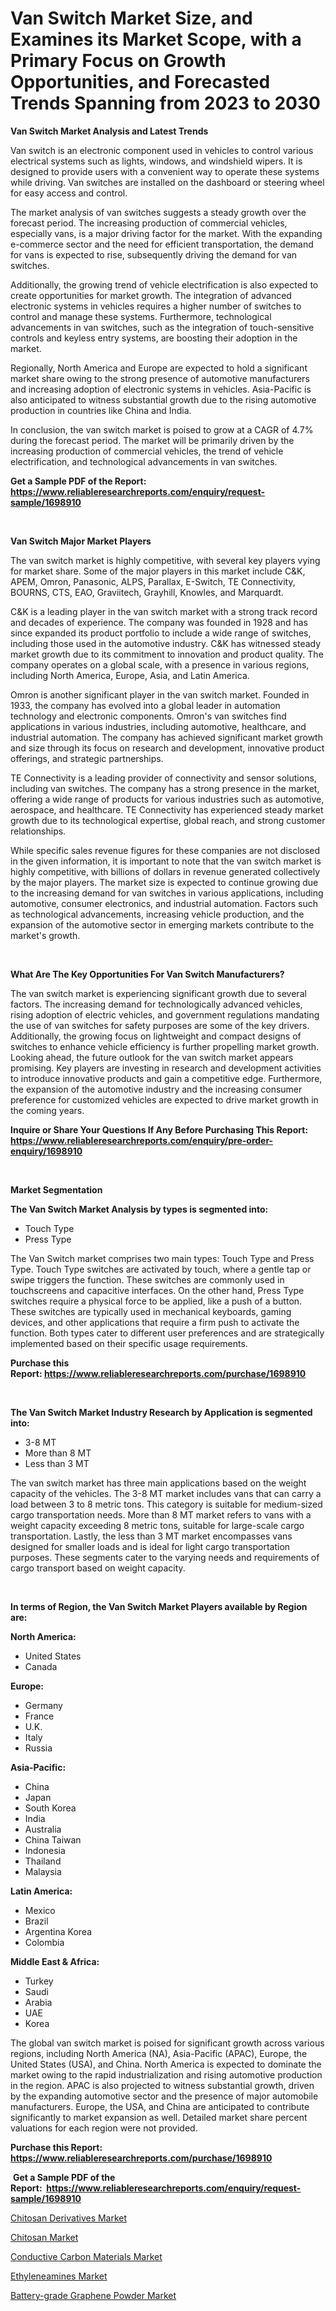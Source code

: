 <p><h1>Van Switch Market Size, and Examines its Market Scope, with a Primary Focus on Growth Opportunities, and Forecasted Trends Spanning from 2023 to 2030</h1></p><p><strong>Van Switch Market Analysis and Latest Trends</strong></p>
<p><p>Van switch is an electronic component used in vehicles to control various electrical systems such as lights, windows, and windshield wipers. It is designed to provide users with a convenient way to operate these systems while driving. Van switches are installed on the dashboard or steering wheel for easy access and control.</p><p>The market analysis of van switches suggests a steady growth over the forecast period. The increasing production of commercial vehicles, especially vans, is a major driving factor for the market. With the expanding e-commerce sector and the need for efficient transportation, the demand for vans is expected to rise, subsequently driving the demand for van switches.</p><p>Additionally, the growing trend of vehicle electrification is also expected to create opportunities for market growth. The integration of advanced electronic systems in vehicles requires a higher number of switches to control and manage these systems. Furthermore, technological advancements in van switches, such as the integration of touch-sensitive controls and keyless entry systems, are boosting their adoption in the market.</p><p>Regionally, North America and Europe are expected to hold a significant market share owing to the strong presence of automotive manufacturers and increasing adoption of electronic systems in vehicles. Asia-Pacific is also anticipated to witness substantial growth due to the rising automotive production in countries like China and India.</p><p>In conclusion, the van switch market is poised to grow at a CAGR of 4.7% during the forecast period. The market will be primarily driven by the increasing production of commercial vehicles, the trend of vehicle electrification, and technological advancements in van switches.</p></p>
<p><strong>Get a Sample PDF of the Report:&nbsp; <a href="https://www.reliableresearchreports.com/enquiry/request-sample/1698910">https://www.reliableresearchreports.com/enquiry/request-sample/1698910</a></strong></p>
<p>&nbsp;</p>
<p><strong>Van Switch Major Market Players</strong></p>
<p><p>The van switch market is highly competitive, with several key players vying for market share. Some of the major players in this market include C&K, APEM, Omron, Panasonic, ALPS, Parallax, E-Switch, TE Connectivity, BOURNS, CTS, EAO, Graviitech, Grayhill, Knowles, and Marquardt.</p><p>C&K is a leading player in the van switch market with a strong track record and decades of experience. The company was founded in 1928 and has since expanded its product portfolio to include a wide range of switches, including those used in the automotive industry. C&K has witnessed steady market growth due to its commitment to innovation and product quality. The company operates on a global scale, with a presence in various regions, including North America, Europe, Asia, and Latin America.</p><p>Omron is another significant player in the van switch market. Founded in 1933, the company has evolved into a global leader in automation technology and electronic components. Omron's van switches find applications in various industries, including automotive, healthcare, and industrial automation. The company has achieved significant market growth and size through its focus on research and development, innovative product offerings, and strategic partnerships.</p><p>TE Connectivity is a leading provider of connectivity and sensor solutions, including van switches. The company has a strong presence in the market, offering a wide range of products for various industries such as automotive, aerospace, and healthcare. TE Connectivity has experienced steady market growth due to its technological expertise, global reach, and strong customer relationships.</p><p>While specific sales revenue figures for these companies are not disclosed in the given information, it is important to note that the van switch market is highly competitive, with billions of dollars in revenue generated collectively by the major players. The market size is expected to continue growing due to the increasing demand for van switches in various applications, including automotive, consumer electronics, and industrial automation. Factors such as technological advancements, increasing vehicle production, and the expansion of the automotive sector in emerging markets contribute to the market's growth.</p></p>
<p>&nbsp;</p>
<p><strong>What Are The Key Opportunities For Van Switch Manufacturers?</strong></p>
<p><p>The van switch market is experiencing significant growth due to several factors. The increasing demand for technologically advanced vehicles, rising adoption of electric vehicles, and government regulations mandating the use of van switches for safety purposes are some of the key drivers. Additionally, the growing focus on lightweight and compact designs of switches to enhance vehicle efficiency is further propelling market growth. Looking ahead, the future outlook for the van switch market appears promising. Key players are investing in research and development activities to introduce innovative products and gain a competitive edge. Furthermore, the expansion of the automotive industry and the increasing consumer preference for customized vehicles are expected to drive market growth in the coming years.</p></p>
<p><strong>Inquire or Share Your Questions If Any Before Purchasing This Report: <a href="https://www.reliableresearchreports.com/enquiry/pre-order-enquiry/1698910">https://www.reliableresearchreports.com/enquiry/pre-order-enquiry/1698910</a></strong></p>
<p>&nbsp;</p>
<p><strong>Market Segmentation</strong></p>
<p><strong>The Van Switch Market Analysis by types is segmented into:</strong></p>
<p><ul><li>Touch Type</li><li>Press Type</li></ul></p>
<p><p>The Van Switch market comprises two main types: Touch Type and Press Type. Touch Type switches are activated by touch, where a gentle tap or swipe triggers the function. These switches are commonly used in touchscreens and capacitive interfaces. On the other hand, Press Type switches require a physical force to be applied, like a push of a button. These switches are typically used in mechanical keyboards, gaming devices, and other applications that require a firm push to activate the function. Both types cater to different user preferences and are strategically implemented based on their specific usage requirements.</p></p>
<p><strong>Purchase this Report:&nbsp;<a href="https://www.reliableresearchreports.com/purchase/1698910">https://www.reliableresearchreports.com/purchase/1698910</a></strong></p>
<p>&nbsp;</p>
<p><strong>The Van Switch Market Industry Research by Application is segmented into:</strong></p>
<p><ul><li>3-8 MT</li><li>More than 8 MT</li><li>Less than 3 MT</li></ul></p>
<p><p>The van switch market has three main applications based on the weight capacity of the vehicles. The 3-8 MT market includes vans that can carry a load between 3 to 8 metric tons. This category is suitable for medium-sized cargo transportation needs. More than 8 MT market refers to vans with a weight capacity exceeding 8 metric tons, suitable for large-scale cargo transportation. Lastly, the less than 3 MT market encompasses vans designed for smaller loads and is ideal for light cargo transportation purposes. These segments cater to the varying needs and requirements of cargo transport based on weight capacity.</p></p>
<p>&nbsp;</p>
<p><strong>In terms of Region, the Van Switch Market Players available by Region are:</strong></p>
<p>
    <p> <strong> North America: </strong>
        <ul>
            <li>United States</li>
            <li>Canada</li>
        </ul>
        </p> 
    <p> <strong> Europe: </strong>
        <ul>
            <li>Germany</li>
            <li>France</li>
            <li>U.K.</li>
            <li>Italy</li>
            <li>Russia</li>
        </ul>
        </p> 
    <p> <strong> Asia-Pacific: </strong>
        <ul>
            <li>China</li>
            <li>Japan</li>
            <li>South Korea</li>
            <li>India</li>
            <li>Australia</li>
            <li>China Taiwan</li>
            <li>Indonesia</li>
            <li>Thailand</li>
            <li>Malaysia</li>
        </ul>
        </p> 
    <p> <strong> Latin America: </strong>
        <ul>
            <li>Mexico</li>
            <li>Brazil</li>
            <li>Argentina Korea</li>
            <li>Colombia</li>
        </ul>
        </p> 
    <p> <strong> Middle East & Africa: </strong>
        <ul>
            <li>Turkey</li>
            <li>Saudi</li>
            <li>Arabia</li>
            <li>UAE</li>
            <li>Korea</li>
        </ul>
    </p>
    </p>
<p><p>The global van switch market is poised for significant growth across various regions, including North America (NA), Asia-Pacific (APAC), Europe, the United States (USA), and China. North America is expected to dominate the market owing to the rapid industrialization and rising automotive production in the region. APAC is also projected to witness substantial growth, driven by the expanding automotive sector and the presence of major automobile manufacturers. Europe, the USA, and China are anticipated to contribute significantly to market expansion as well. Detailed market share percent valuations for each region were not provided.</p></p>
<p><strong>Purchase this Report: <a href="https://www.reliableresearchreports.com/purchase/1698910">https://www.reliableresearchreports.com/purchase/1698910</a></strong></p>
<p>&nbsp;<strong>Get a Sample PDF of the Report:&nbsp;&nbsp;<a href="https://www.reliableresearchreports.com/enquiry/request-sample/1698910">https://www.reliableresearchreports.com/enquiry/request-sample/1698910</a></strong></p>
<p><strong></strong></p>
<p><p><a href="https://www.linkedin.com/pulse/chitosan-derivatives-market-insights-players-forecast-till-uasye/">Chitosan Derivatives Market</a></p><p><a href="https://www.linkedin.com/pulse/chitosan-market-challenges-opportunities-growth-drivers-major-dvwye/">Chitosan Market</a></p><p><a href="https://medium.com/@horlandkidd/conductive-carbon-materials-market-size-cagr-trends-2024-2030-7d321dfd94b4">Conductive Carbon Materials Market</a></p><p><a href="https://www.linkedin.com/pulse/ethyleneamines-market-size-growth-forecast-from-2023--dao5e/">Ethyleneamines Market</a></p><p><a href="https://medium.com/@marvinhug741/battery-grade-graphene-powder-market-competitive-analysis-market-trends-and-forecast-to-2030-18ff56ec7a9f">Battery-grade Graphene Powder Market</a></p></p>